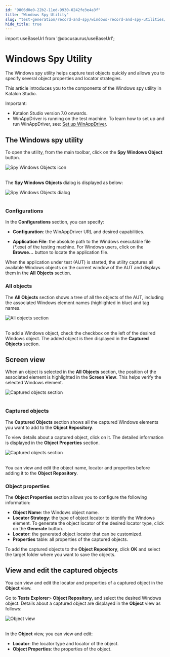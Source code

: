 ```yaml
---
id: "9806d0e0-22b2-11ed-9930-0242fe3e4a3f"
title: "Windows Spy Utility"
slug: "test-generation/record-and-spy/windows-record-and-spy-utilities/windows-spy-utility"
hide_title: true
---
```

import useBaseUrl from '@docusaurus/useBaseUrl';


# <a id="id" class="anchor_top_offset"/><a id="ariaid-title1" class="anchor_top_offset"/>Windows Spy Utility

<p xmlns="http://www.w3.org/1999/xhtml" className="p">The Windows spy utility helps capture test objects quickly and   allows you to specify several object properties and locator   strategies.</p> 
<p xmlns="http://www.w3.org/1999/xhtml" className="p">This article introduces you to the components of the Windows spy   utility in Katalon Studio.</p> 
<div xmlns="http://www.w3.org/1999/xhtml" className="note important note_important"><span className="note__title">Important:</span> 
  <ul className="ul"><li className="li">Katalon Studio version 7.0 onwards.</li><li className="li">WinAppDriver is running on the test machine. To learn how to
      set up and run WinAppDriver, see: <a className="xref" href="/test-generation/manage-projects/set-up-projects/windows-desktop-apps-testing/set-up-winappdriver">Set
        up WinAppDriver</a>.</li></ul>
</div>
    

## <a id="id_1" class="anchor_top_offset"/>The Windows spy utility

    
      
<p xmlns="http://www.w3.org/1999/xhtml" className="p">To open the utility, from the main toolbar, click on the   <strong className="ph b">Spy Windows Object</strong> button.</p> 
      
<p xmlns="http://www.w3.org/1999/xhtml" className="p">   <img className="image" src={useBaseUrl("https://github.com/katalon-studio/docs-images/raw/master/katalon-studio/docs/windows-spy-utility/KS-Windows-Spy-Objects-button.png")} alt="Spy Windows Objects icon" /><br /><br /> </p> 
      
<p xmlns="http://www.w3.org/1999/xhtml" className="p">The <strong className="ph b">Spy Windows Objects</strong> dialog is displayed as   below:</p> 
      
<p xmlns="http://www.w3.org/1999/xhtml" className="p">   <img className="image" src={useBaseUrl("https://github.com/katalon-studio/docs-images/raw/master/katalon-studio/docs/windows-spy-utility/KS-Windows-Object-Spy-dialog.png")} alt="Spy Windows Objects dialog" /><br /><br /> </p> 
    
          
      

### <a id="id_2" class="anchor_top_offset"/>Configurations

      
        
<p xmlns="http://www.w3.org/1999/xhtml" className="p">In the <strong className="ph b">Configurations</strong> section, you can   specify:</p> 
        
<ul xmlns="http://www.w3.org/1999/xhtml" className="ul">   <li className="li">     <p className="p">       <strong className="ph b">Configuration</strong>: the WinAppDriver URL and desired       capabilities.</p>   </li>   <li className="li">     <p className="p">       <strong className="ph b">Application File</strong>: the absolute path to the       Windows executable file (*.exe) of the testing machine. For Windows       users, click on the <strong className="ph b">Browse...</strong> button to locate the       application file.</p>   </li> </ul> 
        
<p xmlns="http://www.w3.org/1999/xhtml" className="p">When the application under test (AUT) is started, the utility   captures all available Windows objects on the current window of the   AUT and displays them in the <strong className="ph b">All Objects</strong>   section.</p> 
      
    
      

### <a id="id_3" class="anchor_top_offset"/>All objects

      
        
<p xmlns="http://www.w3.org/1999/xhtml" className="p">The <strong className="ph b">All Objects</strong> section shows a tree of all the   objects of the AUT, including the associated Windows element names   (highlighted in blue) and tag names.</p> 
        
<p xmlns="http://www.w3.org/1999/xhtml" className="p">   <img className="image" src={useBaseUrl("https://github.com/katalon-studio/docs-images/raw/master/katalon-studio/docs/windows-spy-utility/KS-All-Objects-section.png")} alt="All objects section" /><br /><br /> </p> 
        
<p xmlns="http://www.w3.org/1999/xhtml" className="p">To add a Windows object, check the checkbox on the left of the   desired Windows object. The added object is then displayed in the   <strong className="ph b">Captured Objects</strong> section.</p> 
      
    
    

## <a id="id_4" class="anchor_top_offset"/>Screen view

    
      
<p xmlns="http://www.w3.org/1999/xhtml" className="p">When an object is selected in the <strong className="ph b">All Objects</strong>   section, the position of the associated element is highlighted in   the <strong className="ph b">Screen View</strong>. This helps verify the selected   Windows element.</p> 
      
<p xmlns="http://www.w3.org/1999/xhtml" className="p">   <img className="image" src={useBaseUrl("https://github.com/katalon-studio/docs-images/raw/master/katalon-studio/docs/windows-spy-utility/KS-Screen-View-section.png")} alt="Captured objects section" /><br /><br /> </p> 
    
          
      

### <a id="id_5" class="anchor_top_offset"/>Captured objects

      
        
<p xmlns="http://www.w3.org/1999/xhtml" className="p">The <strong className="ph b">Captured Objects</strong> section shows all the   captured Windows elements you want to add to the <strong className="ph b">Object     Repository</strong>.</p> 
        
<p xmlns="http://www.w3.org/1999/xhtml" className="p">To view details about a captured object, click on it. The   detailed information is displayed in the <strong className="ph b">Object     Properties</strong> section.</p> 
        
<p xmlns="http://www.w3.org/1999/xhtml" className="p">   <img className="image" src={useBaseUrl("https://github.com/katalon-studio/docs-images/raw/master/katalon-studio/docs/windows-spy-utility/KS-Captured-Objects-section.png")} alt="Captured objects section" /><br /><br /> </p> 
        
<p xmlns="http://www.w3.org/1999/xhtml" className="p">You can view and edit the object name, locator and properties   before adding it to the <strong className="ph b">Object Repository</strong>.</p> 
      
    
      

### <a id="id_6" class="anchor_top_offset"/>Object properties

      
        
<p xmlns="http://www.w3.org/1999/xhtml" className="p">The <strong className="ph b">Object Properties</strong> section allows you to   configure the following information:</p> 
        
<ul xmlns="http://www.w3.org/1999/xhtml" className="ul">   <li className="li">     <strong className="ph b">Object Name</strong>: the Windows object name.</li>   <li className="li">     <strong className="ph b">Locator Strategy</strong>: the type of object locator     to identify the Windows element. To generate the object locator of     the desired locator type, click on the <strong className="ph b">Generate</strong>     button.</li>   <li className="li">     <strong className="ph b">Locator</strong>: the generated object locator that can     be customized.</li>   <li className="li">     <strong className="ph b">Properties</strong> table: all properties of the     captured objects.</li> </ul> 
        
<p xmlns="http://www.w3.org/1999/xhtml" className="p">To add the captured objects to the <strong className="ph b">Object     Repository</strong>, click <strong className="ph b">OK</strong> and select the   target folder where you want to save the objects.</p> 
      
    
    

## <a id="id_7" class="anchor_top_offset"/>View and edit the captured objects

    
      
<p xmlns="http://www.w3.org/1999/xhtml" className="p">You can view and edit the locator and properties of a captured   object in the <strong className="ph b">Object</strong> view.</p> 
      
<p xmlns="http://www.w3.org/1999/xhtml" className="p">Go to <strong className="ph b">Tests Explorer</strong>&gt; <strong className="ph b">Object     Repository</strong>, and select the desired Windows object. Details   about a captured object are displayed in the   <strong className="ph b">Object</strong> view as follows:</p> 
      
<p xmlns="http://www.w3.org/1999/xhtml" className="p">   <img className="image" src={useBaseUrl("https://github.com/katalon-studio/docs-images/raw/master/katalon-studio/docs/windows-spy-utility/KS-Object-view.png")} alt="Object view" /><br /><br /> </p> 
      
<p xmlns="http://www.w3.org/1999/xhtml" className="p">In the <strong className="ph b">Object</strong> view, you can view and edit:</p> 
      
<ul xmlns="http://www.w3.org/1999/xhtml" className="ul">   <li className="li">     <strong className="ph b">Locator</strong>: the locator type and locator of the     object.</li>   <li className="li">     <strong className="ph b">Object Properties</strong>: the properties of the     object.</li> </ul> 
    
  

